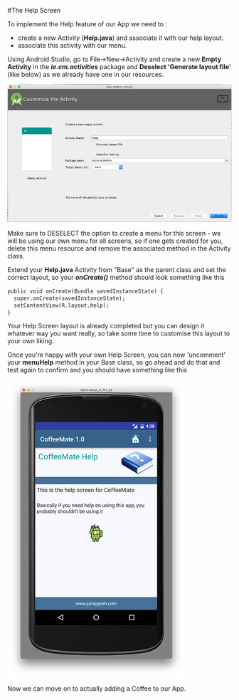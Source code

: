 #The Help Screen

To implement the Help feature of our App we need to :

- create a new Activity (<b>Help.java</b>) and associate it with our help layout.
- associate this activity with our menu.

Using Android Studio, go to File->New->Activity and create a new <b>Empty Activity</b> in the <b><i>ie.cm.activities</i></b> package and <b>Deselect 'Generate layout file'</b> (like below) as we already have one in our resources.

![](../img/lab2s401.png)

Make sure to DESELECT the option to create a menu for this screen - we will be using our own menu for all screens, so if one gets created for you, delete this menu resource and remove the associated method in the Activity class. 

Extend your <b>Help.java</b> Activity from "Base" as the parent class and set the correct layout, so your <b><i>onCreate()</i></b> method should look something like this

~~~
public void onCreate(Bundle savedInstanceState) {
  super.onCreate(savedInstanceState);
  setContentView(R.layout.help);
}
~~~

Your Help Screen layout is already completed but you can design it whatever way you want really, so take some time to customise this layout to your own liking.

Once you're happy with your own Help Screen, you can now 'uncomment' your <b>menuHelp</b> method in your Base class, so go ahead and do that and test again to confirm and you should have something like this

![](../img/starterapphelp.png)

Now we can move on to actually adding a Coffee to our App.
